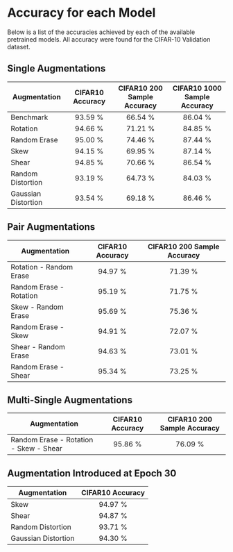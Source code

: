 # Accuracy for each Model
Below is a list of the accuracies achieved by each of the available pretrained models. All accuracy were 
found for the CIFAR-10 Validation dataset.
## Single Augmentations
| Augmentation        | CIFAR10 Accuracy | CIFAR10 200 Sample Accuracy | CIFAR10 1000 Sample Accuracy |
| ------------------- |:----------------:|:---------------------------:|:----------------------------:|
| Benchmark           | 93.59 %          | 66.54 %                     | 86.04 %                      |  
| Rotation            | 94.66 %          | 71.21 %                     | 84.85 %                      |
| Random Erase        | 95.00 %          | 74.46 %                     | 87.44 %                      |
| Skew                | 94.15 %          | 69.95 %                     | 87.14 %                      |
| Shear               | 94.85 %          | 70.66 %                     | 86.54 %                      |
| Random Distortion   | 93.19 %          | 64.73 %                     | 84.03 %                      |
| Gaussian Distortion | 93.54 %          | 69.18 %                     | 86.46 %                      |

## Pair Augmentations
| Augmentation            | CIFAR10 Accuracy | CIFAR10 200 Sample Accuracy |
| ----------------------- |:----------------:|:---------------------------:|
| Rotation - Random Erase | 94.97 %          | 71.39 %                     |
| Random Erase - Rotation | 95.19 %          | 71.75 %                     |
| Skew - Random Erase     | 95.69 %          | 75.36 %                     |
| Random Erase - Skew     | 94.91 %          | 72.07 %                     |
| Shear - Random Erase    | 94.63 %          | 73.01 %                     |
| Random Erase - Shear    | 95.34 %          | 73.25 %                     |

## Multi-Single Augmentations
| Augmentation                           | CIFAR10 Accuracy | CIFAR10 200 Sample Accuracy |
| -------------------------------------- |:----------------:|:---------------------------:|
| Random Erase - Rotation - Skew - Shear | 95.86 %          | 76.09 %                     |

## Augmentation Introduced at Epoch 30
| Augmentation        | CIFAR10 Accuracy |
| ------------------- |:----------------:|
| Skew                | 94.97 %          |
| Shear               | 94.87 %          |
| Random Distortion   | 93.71 %          |
| Gaussian Distortion | 94.30 %          |
